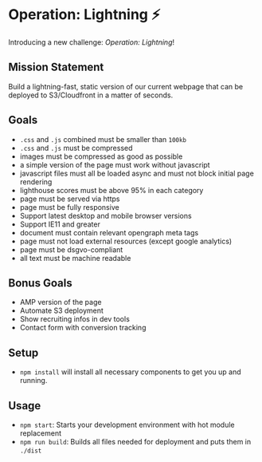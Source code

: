 # Operation: Lightning ⚡

Introducing a new challenge: _Operation: Lightning_!

## Mission Statement
Build a lightning-fast, static version of our current webpage that can be deployed to S3/Cloudfront in a matter of seconds.

## Goals
- `.css` and `.js` combined must be smaller than `100kb`
- `.css` and `.js` must be compressed
- images must be compressed as good as possible
- a simple version of the page must work without javascript
- javascript files must all be loaded async and must not block initial page rendering
- lighthouse scores must be above 95% in each category
- page must be served via https
- page must be fully responsive
- Support latest desktop and mobile browser versions
- Support IE11 and greater
- document must contain relevant opengraph meta tags
- page must not load external resources (except google analytics)
- page must be dsgvo-compliant
- all text must be machine readable

## Bonus Goals
- AMP version of the page
- Automate S3 deployment
- Show recruiting infos in dev tools
- Contact form with conversion tracking

## Setup
- `npm install` will install all necessary components to get you up and running.

## Usage
- `npm start`: Starts your development environment with hot module replacement
- `npm run build`: Builds all files needed for deployment and puts them in `./dist`
